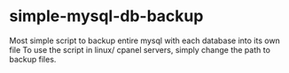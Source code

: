 # simple-mysql-db-backup
Most simple script to backup entire mysql with each database into its own file
To use the script in linux/ cpanel servers, simply change the path to backup files.
